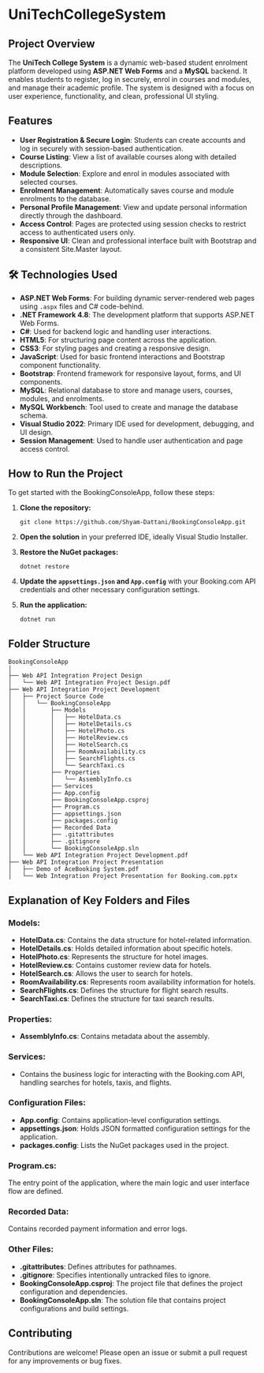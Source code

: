 # UniTechCollegeSystem

## Project Overview
The **UniTech College System** is a dynamic web-based student enrolment platform developed using **ASP.NET Web Forms** and a **MySQL** backend. It enables students to register, log in securely, enrol in courses and modules, and manage their academic profile. The system is designed with a focus on user experience, functionality, and clean, professional UI styling.

## Features
- **User Registration & Secure Login**: Students can create accounts and log in securely with session-based authentication.
- **Course Listing**: View a list of available courses along with detailed descriptions.
- **Module Selection**: Explore and enrol in modules associated with selected courses.
- **Enrolment Management**: Automatically saves course and module enrolments to the database.
- **Personal Profile Management**: View and update personal information directly through the dashboard.
- **Access Control**: Pages are protected using session checks to restrict access to authenticated users only.
- **Responsive UI**: Clean and professional interface built with Bootstrap and a consistent Site.Master layout.

## 🛠️ Technologies Used

- **ASP.NET Web Forms**: For building dynamic server-rendered web pages using `.aspx` files and C# code-behind.
- **.NET Framework 4.8**: The development platform that supports ASP.NET Web Forms.
- **C#**: Used for backend logic and handling user interactions.
- **HTML5**: For structuring page content across the application.
- **CSS3**: For styling pages and creating a responsive design.
- **JavaScript**: Used for basic frontend interactions and Bootstrap component functionality.
- **Bootstrap**: Frontend framework for responsive layout, forms, and UI components.
- **MySQL**: Relational database to store and manage users, courses, modules, and enrolments.
- **MySQL Workbench**: Tool used to create and manage the database schema.
- **Visual Studio 2022**: Primary IDE used for development, debugging, and UI design.
- **Session Management**: Used to handle user authentication and page access control.

## How to Run the Project
To get started with the BookingConsoleApp, follow these steps:

1. **Clone the repository:**
    ```
    git clone https://github.com/Shyam-Dattani/BookingConsoleApp.git
    ```
2. **Open the solution** in your preferred IDE, ideally Visual Studio Installer.

3. **Restore the NuGet packages:**
    ```
    dotnet restore
    ```
    
4. **Update the `appsettings.json` and `App.config`** with your Booking.com API credentials and other necessary configuration settings.

5. **Run the application:**
    ```
    dotnet run
    ```
    
## Folder Structure
```
BookingConsoleApp
│
├── Web API Integration Project Design
│   └── Web API Integration Project Design.pdf
├── Web API Integration Project Development
│   ├── Project Source Code
│   │   └── BookingConsoleApp
│   │       ├── Models
│   │       │   ├── HotelData.cs
│   │       │   ├── HotelDetails.cs
│   │       │   ├── HotelPhoto.cs
│   │       │   ├── HotelReview.cs
│   │       │   ├── HotelSearch.cs
│   │       │   ├── RoomAvailability.cs
│   │       │   ├── SearchFlights.cs
│   │       │   └── SearchTaxi.cs
│   │       ├── Properties
│   │       │   └── AssemblyInfo.cs
│   │       ├── Services
│   │       ├── App.config
│   │       ├── BookingConsoleApp.csproj
│   │       ├── Program.cs
│   │       ├── appsettings.json
│   │       ├── packages.config
│   │       ├── Recorded Data
│   │       ├── .gitattributes
│   │       ├── .gitignore
│   │       └── BookingConsoleApp.sln
│   └── Web API Integration Project Development.pdf
├── Web API Integration Project Presentation
│   ├── Demo of AceBooking System.pdf
│   └── Web Integration Project Presentation for Booking.com.pptx
```
## Explanation of Key Folders and Files

### Models:
- **HotelData.cs**: Contains the data structure for hotel-related information.
- **HotelDetails.cs**: Holds detailed information about specific hotels.
- **HotelPhoto.cs**: Represents the structure for hotel images.
- **HotelReview.cs**: Contains customer review data for hotels.
- **HotelSearch.cs**: Allows the user to search for hotels.
- **RoomAvailability.cs**: Represents room availability information for hotels.
- **SearchFlights.cs**: Defines the structure for flight search results.
- **SearchTaxi.cs**: Defines the structure for taxi search results.

### Properties:
- **AssemblyInfo.cs**: Contains metadata about the assembly.

### Services:
- Contains the business logic for interacting with the Booking.com API, handling searches for hotels, taxis, and flights.

### Configuration Files:
- **App.config**: Contains application-level configuration settings.
- **appsettings.json**: Holds JSON formatted configuration settings for the application.
- **packages.config**: Lists the NuGet packages used in the project.

### Program.cs:
The entry point of the application, where the main logic and user interface flow are defined.

### Recorded Data:
Contains recorded payment information and error logs.

### Other Files:
- **.gitattributes**: Defines attributes for pathnames.
- **.gitignore**: Specifies intentionally untracked files to ignore.
- **BookingConsoleApp.csproj**: The project file that defines the project configuration and dependencies.
- **BookingConsoleApp.sln**: The solution file that contains project configurations and build settings.

## Contributing
Contributions are welcome! Please open an issue or submit a pull request for any improvements or bug fixes.
